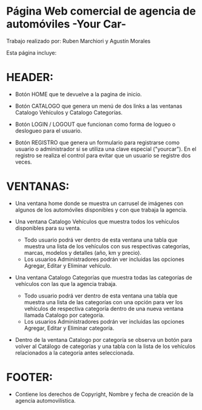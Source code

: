 # Página Web comercial de agencia de automóviles -Your Car-
Trabajo realizado por: Ruben Marchiori y Agustín Morales

Esta página incluye:

# HEADER:
* Botón HOME que te devuelve a la pagina de inicio.

* Botón CATALOGO que genera un menú de dos links a las ventanas Catalogo Vehículos y Catalogo Categorías.

* Botón LOGIN / LOGOUT que funcionan como forma de logueo o deslogueo para el usuario.

* Botón REGISTRO que genera un formulario para registrarse como usuario o administrador si se utiliza una clave especial ("yourcar"). En el registro se realiza el control para evitar que un usuario se registre dos veces.

# VENTANAS:
* Una ventana home donde se muestra un carrusel de imágenes con algunos de los automóviles disponibles y con que trabaja la agencia.

* Una ventana Catalogo Vehículos que muestra todos los vehículos disponibles para su venta.
  - Todo usuario podrá ver dentro de esta ventana una tabla que muestra una lista de los vehículos con sus respectivas categorías, marcas, modelos y detalles (año, km y precio).

  + Los usuarios Administradores podrán ver incluidas las opciones Agregar, Editar y Eliminar vehículo. 

* Una ventana Catalogo Categorías que muestra todas las categorías de vehículos con las que la agencia trabaja.
  - Todo usuario podrá ver dentro de esta ventana una tabla que muestra una lista de las categorías con una opción para ver los vehículos de respectiva categoría dentro de una nueva ventana llamada Catalogo por categoría.

  + Los usuarios Administradores podrán ver incluidas las opciones Agregar, Editar y Eliminar categoría.

* Dentro de la ventana Catalogo por categoría se observa un botón para volver al Catálogo de categorías y una tabla con la lista de los vehículos relacionados a la categoría antes seleccionada.

# FOOTER:
* Contiene los derechos de Copyright, Nombre y fecha de creación de la agencia automovilística.


